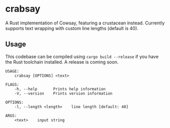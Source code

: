 # crabsay #

A Rust implementation of Cowsay, featuring a crustacean instead. Currently
supports text wrapping with custom line lengths (default is 40).

## Usage ##

This codebase can be compiled using `cargo build --release` if you have the Rust
toolchain installed. A release is coming soon.

```
USAGE:
    crabsay [OPTIONS] <text>

FLAGS:
    -h, --help       Prints help information
    -V, --version    Prints version information

OPTIONS:
    -l, --length <length>    line length [default: 40]

ARGS:
    <text>    input string
```
